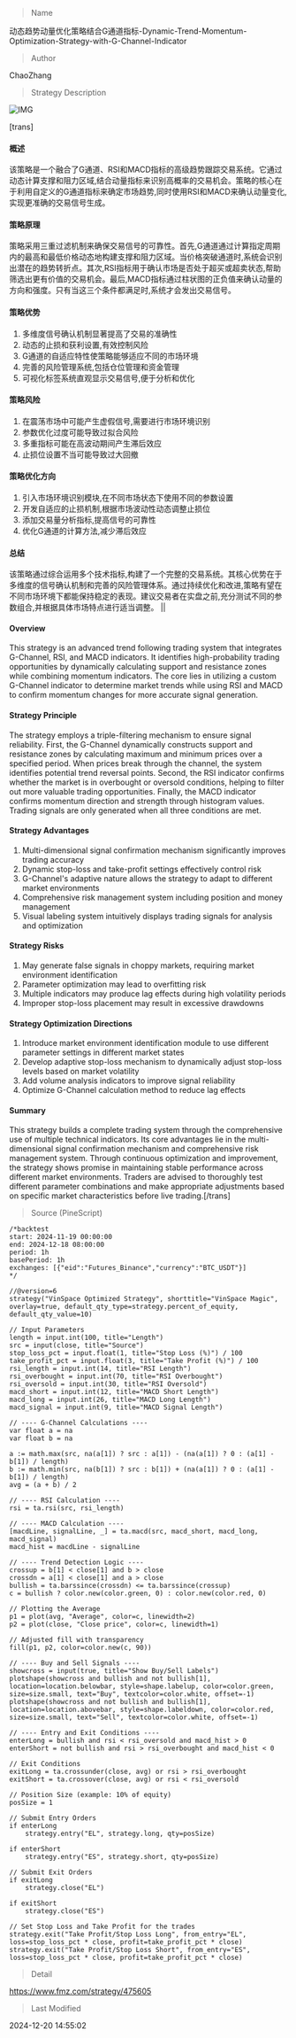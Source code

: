 
> Name

动态趋势动量优化策略结合G通道指标-Dynamic-Trend-Momentum-Optimization-Strategy-with-G-Channel-Indicator

> Author

ChaoZhang

> Strategy Description

![IMG](https://www.fmz.com/upload/asset/932f0acc7ad363193c.png)

[trans]
#### 概述
该策略是一个融合了G通道、RSI和MACD指标的高级趋势跟踪交易系统。它通过动态计算支撑和阻力区域,结合动量指标来识别高概率的交易机会。策略的核心在于利用自定义的G通道指标来确定市场趋势,同时使用RSI和MACD来确认动量变化,实现更准确的交易信号生成。

#### 策略原理
策略采用三重过滤机制来确保交易信号的可靠性。首先,G通道通过计算指定周期内的最高和最低价格动态地构建支撑和阻力区域。当价格突破通道时,系统会识别出潜在的趋势转折点。其次,RSI指标用于确认市场是否处于超买或超卖状态,帮助筛选出更有价值的交易机会。最后,MACD指标通过柱状图的正负值来确认动量的方向和强度。只有当这三个条件都满足时,系统才会发出交易信号。

#### 策略优势
1. 多维度信号确认机制显著提高了交易的准确性
2. 动态的止损和获利设置,有效控制风险
3. G通道的自适应特性使策略能够适应不同的市场环境
4. 完善的风险管理系统,包括仓位管理和资金管理
5. 可视化标签系统直观显示交易信号,便于分析和优化

#### 策略风险
1. 在震荡市场中可能产生虚假信号,需要进行市场环境识别
2. 参数优化过度可能导致过拟合风险
3. 多重指标可能在高波动期间产生滞后效应
4. 止损位设置不当可能导致过大回撤

#### 策略优化方向
1. 引入市场环境识别模块,在不同市场状态下使用不同的参数设置
2. 开发自适应的止损机制,根据市场波动性动态调整止损位
3. 添加交易量分析指标,提高信号的可靠性
4. 优化G通道的计算方法,减少滞后效应

#### 总结
该策略通过综合运用多个技术指标,构建了一个完整的交易系统。其核心优势在于多维度的信号确认机制和完善的风险管理体系。通过持续优化和改进,策略有望在不同市场环境下都能保持稳定的表现。建议交易者在实盘之前,充分测试不同的参数组合,并根据具体市场特点进行适当调整。 || 

#### Overview
This strategy is an advanced trend following trading system that integrates G-Channel, RSI, and MACD indicators. It identifies high-probability trading opportunities by dynamically calculating support and resistance zones while combining momentum indicators. The core lies in utilizing a custom G-Channel indicator to determine market trends while using RSI and MACD to confirm momentum changes for more accurate signal generation.

#### Strategy Principle
The strategy employs a triple-filtering mechanism to ensure signal reliability. First, the G-Channel dynamically constructs support and resistance zones by calculating maximum and minimum prices over a specified period. When prices break through the channel, the system identifies potential trend reversal points. Second, the RSI indicator confirms whether the market is in overbought or oversold conditions, helping to filter out more valuable trading opportunities. Finally, the MACD indicator confirms momentum direction and strength through histogram values. Trading signals are only generated when all three conditions are met.

#### Strategy Advantages
1. Multi-dimensional signal confirmation mechanism significantly improves trading accuracy
2. Dynamic stop-loss and take-profit settings effectively control risk
3. G-Channel's adaptive nature allows the strategy to adapt to different market environments
4. Comprehensive risk management system including position and money management
5. Visual labeling system intuitively displays trading signals for analysis and optimization

#### Strategy Risks
1. May generate false signals in choppy markets, requiring market environment identification
2. Parameter optimization may lead to overfitting risk
3. Multiple indicators may produce lag effects during high volatility periods
4. Improper stop-loss placement may result in excessive drawdowns

#### Strategy Optimization Directions
1. Introduce market environment identification module to use different parameter settings in different market states
2. Develop adaptive stop-loss mechanism to dynamically adjust stop-loss levels based on market volatility
3. Add volume analysis indicators to improve signal reliability
4. Optimize G-Channel calculation method to reduce lag effects

#### Summary
This strategy builds a complete trading system through the comprehensive use of multiple technical indicators. Its core advantages lie in the multi-dimensional signal confirmation mechanism and comprehensive risk management system. Through continuous optimization and improvement, the strategy shows promise in maintaining stable performance across different market environments. Traders are advised to thoroughly test different parameter combinations and make appropriate adjustments based on specific market characteristics before live trading.[/trans]



> Source (PineScript)

``` pinescript
/*backtest
start: 2024-11-19 00:00:00
end: 2024-12-18 08:00:00
period: 1h
basePeriod: 1h
exchanges: [{"eid":"Futures_Binance","currency":"BTC_USDT"}]
*/

//@version=6
strategy("VinSpace Optimized Strategy", shorttitle="VinSpace Magic", overlay=true, default_qty_type=strategy.percent_of_equity, default_qty_value=10)

// Input Parameters
length = input.int(100, title="Length")
src = input(close, title="Source")
stop_loss_pct = input.float(1, title="Stop Loss (%)") / 100
take_profit_pct = input.float(3, title="Take Profit (%)") / 100
rsi_length = input.int(14, title="RSI Length")
rsi_overbought = input.int(70, title="RSI Overbought")
rsi_oversold = input.int(30, title="RSI Oversold")
macd_short = input.int(12, title="MACD Short Length")
macd_long = input.int(26, title="MACD Long Length")
macd_signal = input.int(9, title="MACD Signal Length")

// ---- G-Channel Calculations ----
var float a = na
var float b = na

a := math.max(src, na(a[1]) ? src : a[1]) - (na(a[1]) ? 0 : (a[1] - b[1]) / length)
b := math.min(src, na(b[1]) ? src : b[1]) + (na(a[1]) ? 0 : (a[1] - b[1]) / length)
avg = (a + b) / 2

// ---- RSI Calculation ----
rsi = ta.rsi(src, rsi_length)

// ---- MACD Calculation ----
[macdLine, signalLine, _] = ta.macd(src, macd_short, macd_long, macd_signal)
macd_hist = macdLine - signalLine

// ---- Trend Detection Logic ----
crossup = b[1] < close[1] and b > close
crossdn = a[1] < close[1] and a > close
bullish = ta.barssince(crossdn) <= ta.barssince(crossup)
c = bullish ? color.new(color.green, 0) : color.new(color.red, 0)

// Plotting the Average
p1 = plot(avg, "Average", color=c, linewidth=2)
p2 = plot(close, "Close price", color=c, linewidth=1)

// Adjusted fill with transparency
fill(p1, p2, color=color.new(c, 90))

// ---- Buy and Sell Signals ----
showcross = input(true, title="Show Buy/Sell Labels")
plotshape(showcross and bullish and not bullish[1], location=location.belowbar, style=shape.labelup, color=color.green, size=size.small, text="Buy", textcolor=color.white, offset=-1)
plotshape(showcross and not bullish and bullish[1], location=location.abovebar, style=shape.labeldown, color=color.red, size=size.small, text="Sell", textcolor=color.white, offset=-1)

// ---- Entry and Exit Conditions ----
enterLong = bullish and rsi < rsi_oversold and macd_hist > 0
enterShort = not bullish and rsi > rsi_overbought and macd_hist < 0

// Exit Conditions
exitLong = ta.crossunder(close, avg) or rsi > rsi_overbought
exitShort = ta.crossover(close, avg) or rsi < rsi_oversold

// Position Size (example: 10% of equity)
posSize = 1

// Submit Entry Orders
if enterLong
    strategy.entry("EL", strategy.long, qty=posSize)

if enterShort
    strategy.entry("ES", strategy.short, qty=posSize)

// Submit Exit Orders
if exitLong
    strategy.close("EL")

if exitShort
    strategy.close("ES")

// Set Stop Loss and Take Profit for the trades
strategy.exit("Take Profit/Stop Loss Long", from_entry="EL", loss=stop_loss_pct * close, profit=take_profit_pct * close)
strategy.exit("Take Profit/Stop Loss Short", from_entry="ES", loss=stop_loss_pct * close, profit=take_profit_pct * close)

```

> Detail

https://www.fmz.com/strategy/475605

> Last Modified

2024-12-20 14:55:02
